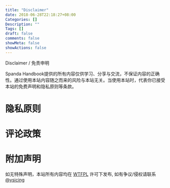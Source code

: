 ```yaml
---
title: "Disclaimer"
date: 2018-06-28T22:18:27+08:00
Categories: []
Description: ""
Tags: []
draft: false
comments: false
showMeta: false
showActions: false
---
```


Disclaimer / 免责申明

<!--more-->

<!--toc-->

Spanda Handbook提供的所有内容仅供学习、分享与交流，不保证内容的正确性。通过使用本站内容随之而来的风险与本站无关。当使用本站时，代表你已接受本站的免费声明和隐私原则等条款。

# 隐私原则

# 评论政策

# 附加声明

如无特殊声明，本站所有内容均在 [WTFPL](/txt/license.txt) 许可下发布, 如有争议/侵权请联系 [@ysicing](https://t.me/ysicing)